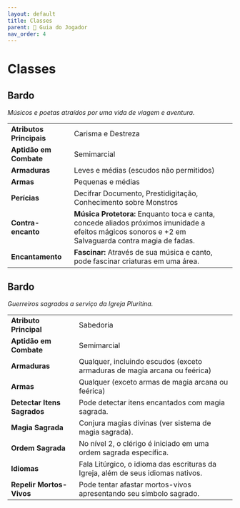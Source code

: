 ```yaml
---
layout: default
title: Classes
parent: 🧭 Guia do Jogador
nav_order: 4
---
```


# Classes

## Bardo
*Músicos e poetas atraídos por uma vida de viagem e aventura.*

| | |
| :---------------- | :----------------------------------------------------------------------- |
| **Atributos Principais** | Carisma e Destreza |
| **Aptidão em Combate** | Semimarcial |
| **Armaduras** | Leves e médias (escudos não permitidos) |
| **Armas** | Pequenas e médias |
| **Perícias** | Decifrar Documento, Prestidigitação, Conhecimento sobre Monstros |
| **Contra-encanto** | **Música Protetora:** Enquanto toca e canta, concede aliados próximos imunidade a efeitos mágicos sonoros e +2 em Salvaguarda contra magia de fadas. |
| **Encantamento** | **Fascinar:** Através de sua música e canto, pode fascinar criaturas em uma área. |

## Bardo
*Guerreiros sagrados a serviço da Igreja Pluritina.*

| | |
| :---------------- | :----------------------------------------------------------------------- |
| **Atributo Principal** | Sabedoria |
| **Aptidão em Combate** | Semimarcial |
| **Armaduras** | Qualquer, incluindo escudos (exceto armaduras de magia arcana ou feérica) |
| **Armas** | Qualquer (exceto armas de magia arcana ou feérica) |
| **Detectar Itens Sagrados** | Pode detectar itens encantados com magia sagrada. |
| **Magia Sagrada** | Conjura magias divinas (ver sistema de magia sagrada). |
| **Ordem Sagrada** | No nível 2, o clérigo é iniciado em uma ordem sagrada específica. |
| **Idiomas** | Fala Litúrgico, o idioma das escrituras da Igreja, além de seus idiomas nativos. |
| **Repelir Mortos-Vivos** | Pode tentar afastar mortos-vivos apresentando seu símbolo sagrado. |
